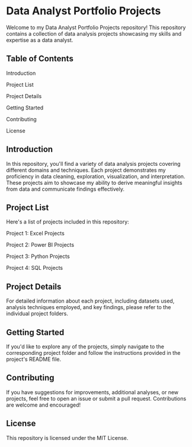# Data Analyst Portfolio Projects
Welcome to my Data Analyst Portfolio Projects repository! This repository contains a collection of data analysis projects showcasing my skills and expertise as a data analyst.

## Table of Contents
Introduction

Project List

Project Details

Getting Started

Contributing

License

## Introduction
In this repository, you'll find a variety of data analysis projects covering different domains and techniques. Each project demonstrates my proficiency in data cleaning, exploration, visualization, and interpretation. These projects aim to showcase my ability to derive meaningful insights from data and communicate findings effectively.

## Project List
Here's a list of projects included in this repository:

Project 1: Excel Projects

Project 2: Power BI Projects

Project 3: Python Projects

Project 4: SQL Projects 

## Project Details
For detailed information about each project, including datasets used, analysis techniques employed, and key findings, please refer to the individual project folders.

## Getting Started
If you'd like to explore any of the projects, simply navigate to the corresponding project folder and follow the instructions provided in the project's README file.

## Contributing
If you have suggestions for improvements, additional analyses, or new projects, feel free to open an issue or submit a pull request. Contributions are welcome and encouraged!

## License
This repository is licensed under the MIT License.
